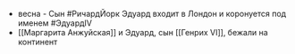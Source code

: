 * весна - Сын #РичардЙорк Эдуард входит в Лондон и коронуется под именем #ЭдуардIV
* [[Маргарита Анжуйская]] и Эдуард, сын [[Генрих VI]], бежали на континент